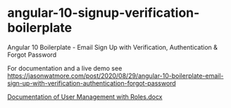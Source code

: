 # angular-10-signup-verification-boilerplate

Angular 10 Boilerplate - Email Sign Up with Verification, Authentication & Forgot Password

For documentation and a live demo see https://jasonwatmore.com/post/2020/08/29/angular-10-boilerplate-email-sign-up-with-verification-authentication-forgot-password






[Documentation of User Management with Roles.docx](https://github.com/paolocangelo/-documentation-of-user-management-with-roles/files/8920707/Documentation.of.User.Management.with.Roles.docx)

